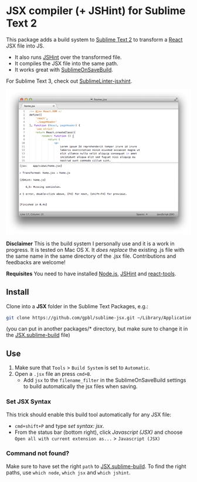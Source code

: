 JSX compiler (+ JSHint) for Sublime Text 2
===========

This package adds a build system to [Sublime Text 2](http://sublimetext.com) to transform a [React](http://facebook.github.io/react/) JSX file into JS. 

* It also runs [JSHint](https://github.com/jshint/jshint) over the transformed file.
* It compiles the JSX file into the same path.
* It works great with [SublimeOnSaveBuild](https://github.com/alexnj/SublimeOnSaveBuild).

For Sublime Text 3, check out [SublimeLinter-jsxhint](https://github.com/SublimeLinter/SublimeLinter-jsxhint).

![ScreenShot](preview.png)


**Disclaimer** This is the build system I personally use and it is a work in progress. It is tested on Mac OS X. It *does replace* the existing .js file with the same name in the same directory of the .jsx file. Contributions and feedbacks are welcome! 

**Requisites** You need to have installed [Node.js](http://nodejs.org), [JSHint](https://github.com/jshint/jshint) and [react-tools](https://npmjs.org/package/react-tools). 

## Install

Clone into a **JSX** folder in the Sublime Text Packages, e.g.:

```bash
git clone https://github.com/gpbl/sublime-jsx.git ~/Library/Application\ Support/Sublime\ Text\ 2/Packages/JSX
```

(you can put in another packages/* directory, but make sure to change it in the [JSX.sublime-build](JSX.sublime-build) file)

## Use

1. Make sure that `Tools` > `Build System` is set to `Automatic`.
2. Open a `.jsx` file an press `cmd+B`. 
    * Add `jsx` to the `filename_filter` in the SublimeOnSaveBuild settings to build automatically the jsx files when saving.

### Set JSX Syntax

This trick should enable this build tool automatically for any JSX file:
* `cmd+shift+P` and type *set syntax: jsx*. 
* From the status bar (bottom right), click *Javascript (JSX)* and choose `Open all with current extension as...` > `Javascript (JSX)`

### Command not found?

Make sure to have set the right `path` to [JSX.sublime-build](JSX.sublime-build). To find the right paths, use `which node`, `which jsx` and `which jshint`.
